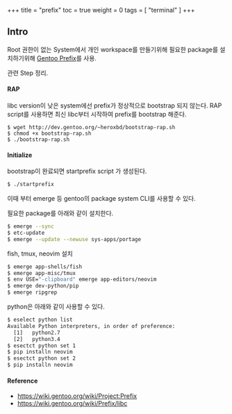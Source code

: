 +++
title  = "prefix"
toc    = true
weight = 0
tags = [ "terminal" ]
+++

## Intro

Root 권한이 없는 System에서 
개인 workspace를 만들기위해 필요한 package를 설치하기위해 
[Gentoo Prefix](https://wiki.gentoo.org/wiki/Project:Prefix)를 사용.

관련 Step 정리.

#### RAP

libc version이 낮은 system에선 prefix가 정상적으로 bootstrap 되지 않는다.
RAP script를 사용하면 최신 libc부터 시작하여 prefix를 bootstrap 해준다.

```bashl
$ wget http://dev.gentoo.org/~heroxbd/bootstrap-rap.sh
$ chmod +x bootstrap-rap.sh
$ ./bootstrap-rap.sh
```

#### Initialize

bootstrap이 완료되면 startprefix script 가 생성된다.
```bash
$ ./startprefix
```

이때 부터 emerge 등 gentoo의 package system CLI를 사용할 수 있다.

필요한 package를 아래와 같이 설치한다.


```bash
$ emerge --sync
$ etc-update
$ emerge --update --newuse sys-apps/portage
```

fish, tmux, neovim 설치

```bash
$ emerge app-shells/fish
$ emerge app-misc/tmux
$ env USE="-clipboard" emerge app-editors/neovim
$ emerge dev-python/pip
$ emerge ripgrep
```

python은 아래와 같이 사용할 수 있다.

```bash
$ eselect python list
Available Python interpreters, in order of preference:
  [1]   python2.7
  [2]   python3.4
$ esectct python set 1
$ pip installn neovim
$ esectct python set 2
$ pip installn neovim
```

#### Reference
- https://wiki.gentoo.org/wiki/Project:Prefix
- https://wiki.gentoo.org/wiki/Prefix/libc
